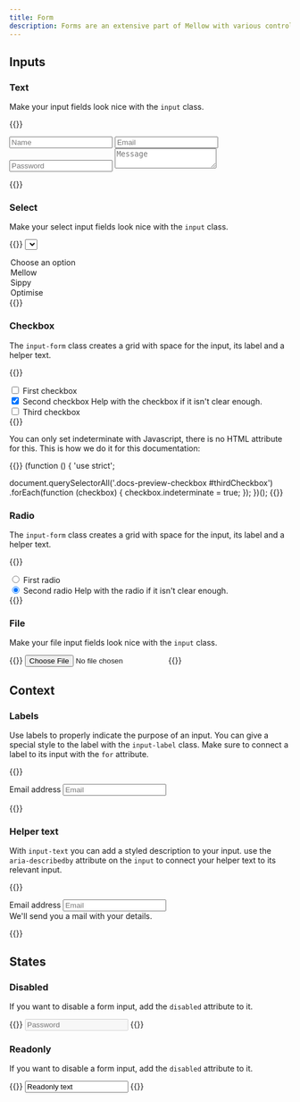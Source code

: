 ```yaml
---
title: Form
description: Forms are an extensive part of Mellow with various controls, layouts, and connected components.
---
```



## Inputs
### Text
Make your input fields look nice with the `input` class.

{{<example>}}
<form class="grid gap-3">
  <input type="text" class="input" placeholder="Name" />
  <input type="email" class="input" placeholder="Email" />
  <input type="password" class="input" placeholder="Password" />
  <textarea class="input" placeholder="Message"></textarea>
</form>
{{</example>}}

### Select
Make your select input fields look nice with the `input` class.

{{<example>}}
<select class="input" aria-label="Name">
  <option>Choose an option</option>
  <option>Mellow</option>
  <option>Sippy</option>
  <option>Optimise</option>
</select>
{{</example>}}

### Checkbox
The `input-form` class creates a grid with space for the input, its label and a helper text.

{{<example class="docs-preview-checkbox">}}
<div class="input-form">
  <input class="input-check" type="checkbox" value="1" id="firstCheckbox">
  <label class="input-label" for="firstCheckbox">
    First checkbox
  </label>
</div>
<div class="input-form">
  <input class="input-check" type="checkbox" value="2" id="secondCheckbox" checked>
  <label class="input-label" for="secondCheckbox">
    Second checkbox
  </label>
  <span class="input-text">Help with the checkbox if it isn't clear enough.</span>
</div>
<div class="input-form">
  <input class="input-check" type="checkbox" value="" id="thirdCheckbox">
  <label class="input-label" for="thirdCheckbox">
    Third checkbox
  </label>
</div>
{{</example>}}

You can only set indeterminate with Javascript, there is no HTML attribute for this. This is how we do it for this documentation:

{{<example lang="js" show_preview="false">}}
(function () {
  'use strict';

  document.querySelectorAll('.docs-preview-checkbox #thirdCheckbox')
    .forEach(function (checkbox) {
      checkbox.indeterminate = true;
    });
})();
{{</example>}}

### Radio
The `input-form` class creates a grid with space for the input, its label and a helper text.

{{<example>}}
<div class="input-form">
  <input class="input-check" type="radio" value="1" id="firstRadio" name="radioInput">
  <label class="input-label" for="firstRadio">
    First radio
  </label>
</div>
<div class="input-form">
  <input class="input-check" type="radio" value="2" id="secondRadio" name="radioInput" checked>
  <label class="input-label" for="secondRadio">
    Second radio
  </label>
  <span class="input-text">Help with the radio if it isn't clear enough.</span>
</div>
{{</example>}}

### File
Make your file input fields look nice with the `input` class.

{{<example>}}
<input class="input" type="file">
{{</example>}}

## Context
### Labels
Use labels to properly indicate the purpose of an input. You can give a special style to the label with the `input-label` class. Make sure to connect a label to its input with the `for` attribute.

{{<example>}}
<form>
  <label for="emailInput" class="input-label">Email address</label>
  <input type="email" class="input" id="emailInput" placeholder="Email" />
</form>
{{</example>}}

### Helper text
With `input-text` you can add a styled description to your input. use the `aria-describedby` attribute on the `input` to connect your helper text to its relevant input.

{{<example>}}
<form>
  <label for="emailInput1" class="input-label">Email address</label>
  <input type="email" class="input" id="emailInput1" placeholder="Email" aria-describedby="emailHelp" />
  <div id="emailHelp" class="input-text">We'll send you a mail with your details.</div>
</form>
{{</example>}}

## States
### Disabled
If you want to disable a form input, add the `disabled` attribute to it.

{{<example>}}
<input type="password" class="input" placeholder="Password" disabled />
{{</example>}}

### Readonly
If you want to disable a form input, add the `disabled` attribute to it.

{{<example>}}
<input type="text" class="input" value="Readonly text" aria-label="readonly input" readonly>
{{</example>}}
